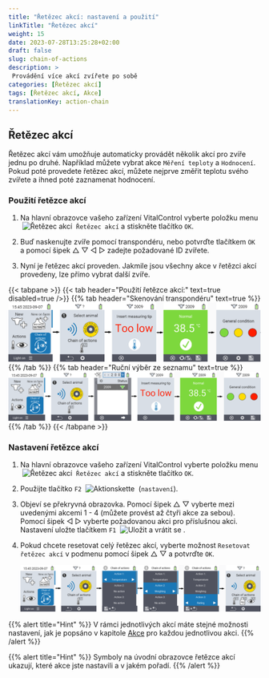 ```yaml
---
title: "Řetězec akcí: nastavení a použití"
linkTitle: "Řetězec akcí"
weight: 15
date: 2023-07-28T13:25:28+02:00
draft: false
slug: chain-of-actions
description: >
 Provádění více akcí zvířete po sobě
categories: [Řetězec akcí]
tags: [Řetězec akcí, Akce]
translationKey: action-chain
---
```

## Řetězec akcí

Řetězec akcí vám umožňuje automaticky provádět několik akcí pro zvíře jednu po druhé. Například můžete vybrat akce `Měření teploty` a `Hodnocení`. Pokud poté provedete řetězec akcí, můžete nejprve změřit teplotu svého zvířete a ihned poté zaznamenat hodnocení.

### Použití řetězce akcí

1. Na hlavní obrazovce vašeho zařízení VitalControl vyberte položku menu &nbsp;<img src="/icons/actions/action-chain.svg" width="35" align="bottom" alt="Řetězec akcí" />&nbsp; `Řetězec akcí` a stiskněte tlačítko `OK`.

2. Buď naskenujte zvíře pomocí transpondéru, nebo potvrďte tlačítkem `OK` a pomocí šipek △ ▽ ◁ ▷ zadejte požadované ID zvířete.

3. Nyní je řetězec akcí proveden. Jakmile jsou všechny akce v řetězci akcí provedeny, lze přímo vybrat další zvíře.

{{< tabpane >}}
{{< tab header="Použití řetězce akcí:" text=true disabled=true />}}
{{% tab header="Skenování transpondéru" text=true %}}
![VitalControl: Menu řetězce akcí](images/chainofactions-scan.png "Řetězec akcí")
{{% /tab %}}
{{% tab header="Ruční výběr ze seznamu" text=true %}}
![VitalControl: Menu řetězce akcí](images/chainofactions.png "Řetězec akcí")
{{% /tab %}}
{{< /tabpane >}}

### Nastavení řetězce akcí

1. Na hlavní obrazovce vašeho zařízení VitalControl vyberte položku menu &nbsp;<img src="/icons/actions/action-chain.svg" width="35" align="bottom" alt="Řetězec akcí" />&nbsp; `Řetězec akcí` a stiskněte tlačítko `OK`.

2. Použijte tlačítko `F2` &nbsp;<img src="/icons/gear.svg" width="25" align="bottom" alt="Aktionskette" />&nbsp; (`nastavení`).

3. Objeví se překryvná obrazovka. Pomocí šipek △ ▽ vyberte mezi uvedenými akcemi 1 - 4 (můžete provést až čtyři akce za sebou). Pomocí šipek ◁ ▷ vyberte požadovanou akci pro příslušnou akci. Nastavení uložte tlačítkem `F1` &nbsp;<img src="/icons/footer/save_exit.svg" width="65" align="bottom" alt="Uložit a vrátit se" />&nbsp;.


4. Pokud chcete resetovat celý řetězec akcí, vyberte možnost `Resetovat řetězec akcí` v podmenu pomocí šipek △ ▽ a potvrďte `OK`.

    ![VitalControl: Menu řetězec akcí](images/setchainofactions.png "Nastavit řetězec akcí")

{{% alert title="Hint" %}}
V rámci jednotlivých akcí máte stejné možnosti nastavení, jak je popsáno v kapitole [Akce](../actions) pro každou jednotlivou akci.
{{% /alert %}}

{{% alert title="Hint" %}}
Symboly na úvodní obrazovce řetězce akcí ukazují, které akce jste nastavili a v jakém pořadí.
{{% /alert %}}
